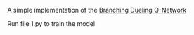 A simple implementation of the [Branching Dueling Q-Network](https://arxiv.org/abs/1711.08946)

Run file 1.py to train the model
